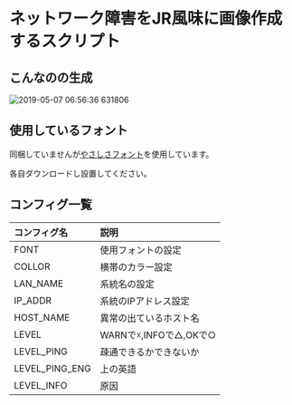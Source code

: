 # ネットワーク障害をJR風味に画像作成するスクリプト

## こんなのの生成
![2019-05-07 06:56:36 631806](https://user-images.githubusercontent.com/29473019/57278194-d29cfe00-70e0-11e9-9baf-e2e0e60efd00.png)

## 使用しているフォント
同梱していませんが[やさしさフォント](http://www.fontna.com/blog/736/)を使用しています。

各自ダウンロードし設置してください。

## コンフィグ一覧

|コンフィグ名|説明|
|:-------|:--|
|FONT|使用フォントの設定|
|COLLOR|横帯のカラー設定|
|LAN_NAME|系統名の設定|
|IP_ADDR|系統のIPアドレス設定|
|HOST_NAME|異常の出ているホスト名|
|LEVEL|WARNで☓,INFOで△,OKで○|
|LEVEL_PING|疎通できるかできないか|
|LEVEL_PING_ENG|上の英語|
|LEVEL_INFO|原因|
